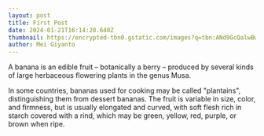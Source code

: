 ```yaml
---
layout: post
title: First Post
date: 2024-01-21T16:14:28.640Z
thumbnail: https://encrypted-tbn0.gstatic.com/images?q=tbn:ANd9GcQalwBwvM8P8tZmkYrpXc3PhyHkcll1oJrcsMDsowQX6Q&s
author: Mei Giyanto
---
```


A banana is an edible fruit – botanically a berry – produced by several kinds
of large herbaceous flowering plants in the genus Musa.

In some countries, bananas used for cooking may be called "plantains",
distinguishing them from dessert bananas. The fruit is variable in size, color,
and firmness, but is usually elongated and curved, with soft flesh rich in
starch covered with a rind, which may be green, yellow, red, purple, or brown
when ripe.
